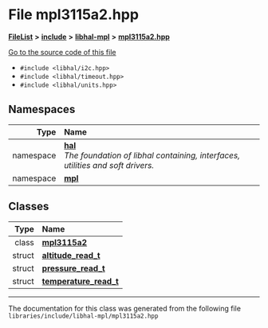 

# File mpl3115a2.hpp



[**FileList**](files.md) **>** [**include**](dir_cba0faac6e93618a6e2539705915bd70.md) **>** [**libhal-mpl**](dir_938956f748520abcfe48f1edd19c1957.md) **>** [**mpl3115a2.hpp**](mpl3115a2_8hpp.md)

[Go to the source code of this file](mpl3115a2_8hpp_source.md)



* `#include <libhal/i2c.hpp>`
* `#include <libhal/timeout.hpp>`
* `#include <libhal/units.hpp>`













## Namespaces

| Type | Name |
| ---: | :--- |
| namespace | [**hal**](namespacehal.md) <br>_The foundation of libhal containing, interfaces, utilities and soft drivers._  |
| namespace | [**mpl**](namespacehal_1_1mpl.md) <br> |


## Classes

| Type | Name |
| ---: | :--- |
| class | [**mpl3115a2**](classhal_1_1mpl_1_1mpl3115a2.md) <br> |
| struct | [**altitude\_read\_t**](structhal_1_1mpl_1_1mpl3115a2_1_1altitude__read__t.md) <br> |
| struct | [**pressure\_read\_t**](structhal_1_1mpl_1_1mpl3115a2_1_1pressure__read__t.md) <br> |
| struct | [**temperature\_read\_t**](structhal_1_1mpl_1_1mpl3115a2_1_1temperature__read__t.md) <br> |



















































------------------------------
The documentation for this class was generated from the following file `libraries/include/libhal-mpl/mpl3115a2.hpp`

